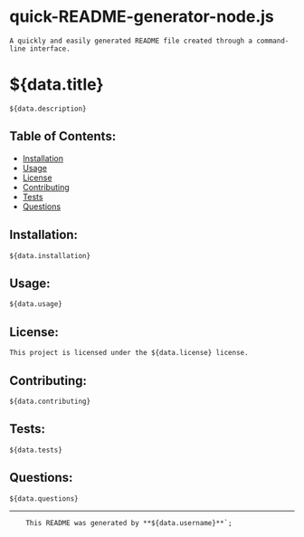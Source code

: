 # quick-README-generator-node.js
    A quickly and easily generated README file created through a command-line interface.
    
# ${data.title}

    ${data.description}

## Table of Contents:
    
 - [Installation](#installation)
 - [Usage](#usage)
 - [License](#license)
 - [Contributing](#contributing)
 - [Tests](#tests)
 - [Questions](#questions)
    
## Installation:
    
    ${data.installation}
    
## Usage:
    
    ${data.usage}
    
## License:
    
    This project is licensed under the ${data.license} license.
    
## Contributing:
    
    ${data.contributing}
    
## Tests:
    
    ${data.tests}
    
## Questions:
    
    ${data.questions}
    
------------------------------------------------------------------------------------------------
    
        This README was generated by **${data.username}**`;